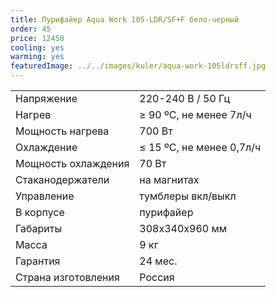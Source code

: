 ```yaml
---
title: Пурифайер Aqua Work 105-LDR/SF+F бело-черный
order: 45
price: 12450
cooling: yes
warming: yes
featuredImage: ../../images/kuler/aqua-work-105ldrsff.jpg
---
```


<table>
<tr><td>Напряжение</td><td>220-240 В / 50 Гц</td></tr>
<tr><td>Нагрев</td><td>≥ 90 ºС, не менее 7л/ч</td></tr>
<tr><td>Мощность нагрева</td><td>700 Вт</td></tr>
<tr><td>Охлаждение</td><td>≤ 15 ºС, не менее 0,7л/ч</td></tr>
<tr><td>Мощность охлаждения</td><td>70 Вт</td></tr>
<tr><td>Стаканодержатели</td><td>на магнитах</td></tr>
<tr><td>Управление</td><td>тумблеры вкл/выкл</td></tr>
<tr><td>В корпусе</td><td>пурифайер</td></tr>
<tr><td>Габариты</td><td>308х340х960 мм</td></tr>
<tr><td>Масса</td><td>9 кг</td></tr>
<tr><td>Гарантия</td><td>24 мес.</td></tr>
<tr><td>Страна изготовления</td><td>Россия</td></tr>
</table>
